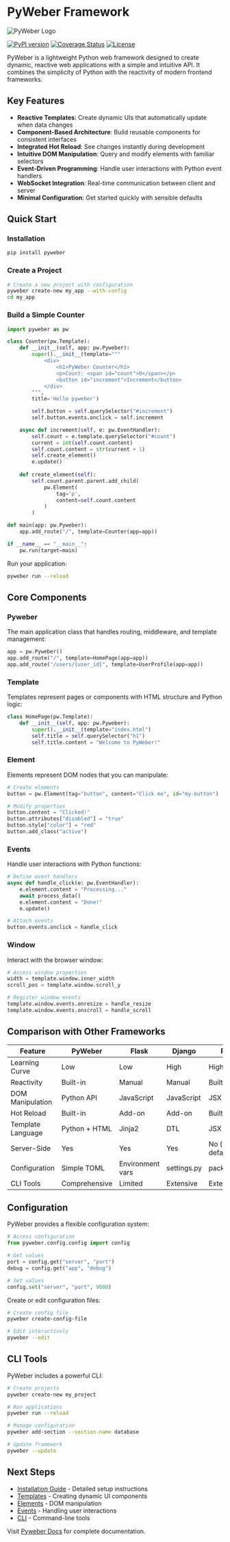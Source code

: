 # PyWeber Framework

<img src="https://pyweber.readthedocs.io/en/latest/images/pyweber.png" alt="PyWeber Logo">

[![PyPI version](https://img.shields.io/pypi/v/pyweber.svg)](https://pypi.org/project/pyweber/) [![Coverage Status](https://coveralls.io/repos/github/pyweber/pyweber/badge.svg?branch=master)](https://coveralls.io/github/pyweber/pyweber?branch=master) [![License](https://img.shields.io/pypi/l/pyweber.svg)](https://github.com/pyweber/pyweber/blob/master/LICENSE)

PyWeber is a lightweight Python web framework designed to create dynamic, reactive web applications with a simple and intuitive API. It combines the simplicity of Python with the reactivity of modern frontend frameworks.

## Key Features

- **Reactive Templates**: Create dynamic UIs that automatically update when data changes
- **Component-Based Architecture**: Build reusable components for consistent interfaces
- **Integrated Hot Reload**: See changes instantly during development
- **Intuitive DOM Manipulation**: Query and modify elements with familiar selectors
- **Event-Driven Programming**: Handle user interactions with Python event handlers
- **WebSocket Integration**: Real-time communication between client and server
- **Minimal Configuration**: Get started quickly with sensible defaults

## Quick Start

### Installation

```bash
pip install pyweber
```

### Create a Project

```bash
# Create a new project with configuration
pyweber create-new my_app --with-config
cd my_app
```

### Build a Simple Counter
```python
import pyweber as pw

class Counter(pw.Template):
    def __init__(self, app: pw.Pyweber):
        super().__init__(template="""
            <div>
                <h1>PyWeber Counter</h1>
                <p>Count: <span id="count">0</span></p>
                <button id="increment">Increment</button>
            </div>
        """,
        title='Hello pyweber')

        self.button = self.querySelector("#increment")
        self.button.events.onclick = self.increment

    async def increment(self, e: pw.EventHandler):
        self.count = e.template.querySelector("#count")
        current = int(self.count.content)
        self.count.content = str(current + 1)
        self.create_element()
        e.update()
    
    def create_element(self):
        self.count.parent.parent.add_child(
            pw.Element(
                tag='p',
                content=self.count.content
            )
        )

def main(app: pw.Pyweber):
    app.add_route("/", template=Counter(app=app))

if __name__ == "__main__":
    pw.run(target=main)
```

Run your application:

```bash
pyweber run --reload
```

## Core Components

### Pyweber

The main application class that handles routing, middleware, and template management:
```python
app = pw.Pyweber()
app.add_route("/", template=HomePage(app=app))
app.add_route("/users/{user_id}", template=UserProfile(app=app))
```

### Template

Templates represent pages or components with HTML structure and Python logic:
```python
class HomePage(pw.Template):
    def __init__(self, app: pw.Pyweber):
        super().__init__(template="index.html")
        self.title = self.querySelector("h1")
        self.title.content = "Welcome to PyWeber!"
```

### Element

Elements represent DOM nodes that you can manipulate:
```python
# Create elements
button = pw.Element(tag="button", content="Click me", id="my-button")

# Modify properties
button.content = "Clicked!"
button.attributes["disabled"] = "true"
button.style["color"] = "red"
button.add_class("active")
```

### Events

Handle user interactions with Python functions:
```python
# Define event handlers
async def handle_click(e: pw.EventHandler):
    e.element.content = "Processing..."
    await process_data()
    e.element.content = "Done!"
    e.update()

# Attach events
button.events.onclick = handle_click
```

### Window

Interact with the browser window:
```python
# Access window properties
width = template.window.inner_width
scroll_pos = template.window.scroll_y

# Register window events
template.window.events.onresize = handle_resize
template.window.events.onscroll = handle_scroll
```

## Comparison with Other Frameworks

| Feature | PyWeber | Flask | Django | React |
|---------|---------|-------|--------|-------|
| Learning Curve | Low | Low | High | High |
| Reactivity | Built-in | Manual | Manual | Built-in |
| DOM Manipulation | Python API | JavaScript | JavaScript | JSX |
| Hot Reload | Built-in | Add-on | Add-on | Built-in |
| Template Language | Python + HTML | Jinja2 | DTL | JSX |
| Server-Side | Yes | Yes | Yes | No (by default) |
| Configuration | Simple TOML | Environment vars | settings.py | package.json |
| CLI Tools | Comprehensive | Limited | Extensive | Extensive |

## Configuration

PyWeber provides a flexible configuration system:
```python
# Access configuration
from pyweber.config.config import config

# Get values
port = config.get("server", "port")
debug = config.get("app", "debug")

# Set values
config.set("server", "port", 9000)
```

Create or edit configuration files:

```bash
# Create config file
pyweber create-config-file

# Edit interactively
pyweber --edit
```

## CLI Tools

PyWeber includes a powerful CLI:

```bash
# Create projects
pyweber create-new my_project

# Run applications
pyweber run --reload

# Manage configuration
pyweber add-section --section-name database

# Update framework
pyweber --update
```

## Next Steps

- [Installation Guide](installation.md) - Detailed setup instructions
- [Templates](template.md) - Creating dynamic UI components
- [Elements](element.md) - DOM manipulation
- [Events](events.md) - Handling user interactions
- [CLI](cli.md) - Command-line tools

Visit [Pyweber Docs](https://pyweber.readthedocs.io/) for complete documentation.